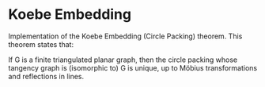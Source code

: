 Koebe Embedding
===============


Implementation of the Koebe Embedding (Circle Packing) theorem. This theorem states that:

If G is a finite triangulated planar graph, then the circle packing whose tangency graph is (isomorphic to) G is unique, up to Möbius transformations and reflections in lines.
